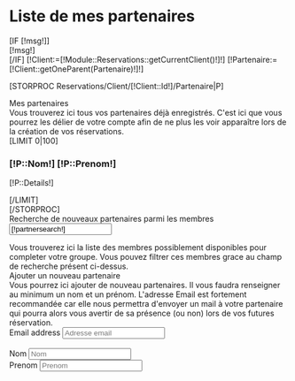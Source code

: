 <h1>Liste de mes partenaires</h1>
[IF [!msg!]]
    <div class="alert alert-[!action!]">[!msg!]</div>
[/IF]
[!Client:=[!Module::Reservations::getCurrentClient()!]!]
[!Partenaire:=[!Client::getOneParent(Partenaire)!]!]


[STORPROC Reservations/Client/[!Client::Id!]/Partenaire|P]
<div class="alert alert-info">
    Mes partenaires
</div>
<div class="pitch">
    Vous trouverez ici tous vos partenaires déjà enregistrés. C'est ici que vous pourrez les délier de votre compte afin de ne plus les voir apparaître lors de la création de vos réservations.
</div>
<div id="mypartners">
[LIMIT 0|100]
<div class="btn-tennis del" data-person="[!P::Nom!] [!P::Prenom!]"  data-id="[!P::Id!]" data-details="[!P::Details!]" id="part-[!P::Id!]">
    <a class="btn btn-danger pull-right"><span class="glyphicon glyphicon-minus"></span></a>
    <h3>[!P::Nom!] [!P::Prenom!]</h3>
    <p>[!P::Details!]</p>
</div>
[/LIMIT]
</div>
[/STORPROC]


<div class="alert alert-info">
    Recherche de nouveaux partenaires parmi les membres
    <form method="POST" class="pull-right">
        <div class="form-group">
            <div class="col-sm12">
                <input type="text" id="partnersearch" placeholder="Recherche" value="[!partnersearch!]" name="partnersearch"/>
            </div>
        </div>
    </form>
</div>
<div class="pitch">
    Vous trouverez ici la liste des membres possiblement disponibles pour completer votre groupe. Vous pouvez filtrer ces membres grace au champ de recherche présent ci-dessus.
</div>
<div id="allpartners">
</div>

<div class="alert alert-info">
    Ajouter un nouveau partenaire
</div>
<div class="pitch">
    Vous pourrez ici ajouter de nouveau partenaires.  Il vous faudra renseigner au minimum un nom et un prénom. L'adresse Email est fortement recommandée car elle nous permettra d'envoyer un mail à votre partenaire qui pourra alors vous avertir de sa présence (ou non) lors de vos futures réservation.
</div>
<div id="newPartner" class="clearfix">
    <div class="col-xs-10">
        <div class="form-group">
            <label class="sr-only" for="partenaireEmail">Email address</label>
            <input type="email" class="form-control" id="partenaireEmail" placeholder="Adresse email" name="Temp[Email]" value="" />
        </div><br/>
        <div class="form-group">
            <label class="sr-only" for="partenaireNom">Nom</label>
            <input type="text" class="form-control" id="partenaireNom" placeholder="Nom" name="Temp[Nom]" value="" />
        </div>
        <div class="form-group">
            <label class="sr-only" for="partenairePrenom">Prenom</label>
            <input type="text" class="form-control" id="partenairePrenom" placeholder="Prenom" name="Temp[Prenom]" value="" />
        </div>
    </div>
    <div class="col-xs-2">
        <div class="form-group pull-right">
            <a class="btn btn-danger" id="PartenaireAddNew"><span class="glyphicon glyphicon-plus"></span></a>
        </div>
    </div>
</div>


<script>
    function refreshDOM() {
        //reset events
        $('.btn-tennis.add').unbind('click');
        $('.btn-tennis.del').unbind('click');
        //add events
        $('.btn-tennis.add').click(function (ev) {
            //console.log('add', ev);
            bootbox.confirm('<h2>Êtes-vous sur de vouloir ajouter le partenaire ' + $(ev.currentTarget).attr('data-person') + ' ?</h2>', function (result) {
                if(!result)
                    return;

                //requete distante
                $.ajax({
                    url: '/Reservations/Partenaire/Add.json', // La ressource ciblée
                    type: 'POST',
                    dataType: 'json',
                    data: 'ID=' + $(ev.currentTarget).attr('data-id'),
                    complete: function () {
                        var part = $('#part-' + $(ev.currentTarget).attr('data-id')).remove();
                       // console.log('remove html',part);
                        //$('#mypartners').append($(part[0]));
                        addMyPartner({Id:$(ev.currentTarget).attr('data-id'),FullName: $(ev.currentTarget).attr('data-person'),Description: $(ev.currentTarget).attr('data-details')})
                        refreshDOM();
                    }
                });

            });
        });
        $('.btn-tennis.del').click(function (ev) {
            bootbox.confirm('<h2>Êtes-vous sur de vouloir supprimer le partenaire ' + $(ev.currentTarget).attr('data-person') + ' ?</h2>', function (result) {
                if(!result)
                    return;

                //requete distante
                $.ajax({
                    url: '/Reservations/Partenaire/Del.json', // La ressource ciblée
                    type: 'POST',
                    dataType: 'json',
                    data: 'ID=' + $(ev.currentTarget).attr('data-id'),
                    complete: function () {
                        var part = $('#part-' + $(ev.currentTarget).attr('data-id')).remove();
                        search(null);
                    }
                });
            });
        });
    }



    function search(){
        var query = $('#partnersearch').val();

        //recherche distante
        $.ajax({
            url : '/Reservations/Partenaire/Search.json', // La ressource ciblée
            type : 'POST',
            dataType: 'text',
            data : 'search=' + query,
            complete: function (out) {
                console.log('resultat recherche',out);
                out = JSON.parse(out.responseText);
                $('#allpartners').empty();
                for (var i in out.data){
                    addAllPartner(out.data[i]);
                }
                refreshDOM();
            }
        });
    }
    function addMyPartner(o) {
        var target = '#mypartners';
        var partners = $(target+' .btn-tennis')

        for(var n=0 ; n < partners.length; n++){
            if($(partners[n]).data('id') == o.Id){

                return false;
            }
        }

        $(target).append($('<div class="btn-tennis del" data-person="'+o.FullName+'" data-id="'+o.Id+'" data-details="'+o.Description+'" id="part-'+o.Id+'">'+
            '<a class="btn btn-danger pull-right"><span class="glyphicon glyphicon-minus"></span></a>'+
            '<h3>'+o.FullName+'</h3>'+
            '<p>'+o.Description+'</p>'+
            '</div>'));
    }
    function addAllPartner(o) {
        var target = '#allpartners';
        $(target).append($('<div class="btn-tennis add" data-person="'+o.FullName+'" data-id="'+o.Id+'" data-details="'+o.Description+'" id="part-'+o.Id+'">'+
            '<a class="btn btn-danger pull-right"><span class="glyphicon glyphicon-plus"></span></a>'+
            '<h3>'+o.FullName+'</h3>'+
            '<p>'+o.Description+'</p>'+
            '</div>'));
    }

    $('#PartenaireAddNew').on('click',function () {
        $('#partner_error').remove();
        //récupération du partenaire sélectionné

        var nom = $('#partenaireNom').val();
        var prenom = $('#partenairePrenom').val();
        var email = $('#partenaireEmail').val();
        $.ajax({
            url: "/[!Query!]/newPartner.json",
            data: {
                nom: nom,
                prenom: prenom,
                email: email
            },
            method: 'POST'
        }).success(function (response) {
            if (response.success) {
                var o ={
                    'FullName': response.data.nom+' '+response.data.prenom,
                    'Id': response.data.id,
                    'Description': (response.data.details != undefined ? response.data.details :'')
                }
                addMyPartner(o);

                $('#partenaireEmail').val('');
                $('#partenaireNom').val('');
                $('#partenairePrenom').val('');
                refreshDOM();
                search(null);
            } else {
                var errors = "";
                $.each(response.data.errors, function (k, v) {
                    errors += '<li>' + v + '</li>';
                })
                var html = '<div id="partner_error" class="alert alert-warning"> \
                            <h4>Impossible d\'ajouter le partenaire:</h4> \
                            <ul>' +
                    errors
                    + ' </ul> \
                        </div>';
                $('#newPartner').prepend(html);
            }

        }).fail(function (reponse) {
            console.log('erreur ajax', reponse);
        }).done(function (reponse) {

        });
    });



        var timeoutId = 0;
    $('#partnersearch').keyup(function () {
        clearTimeout(timeoutId); // doesn't matter if it's 0
        timeoutId = setTimeout(search, 500);
    });
    //$('#partnersearch').change(search);
    search(null);
</script>